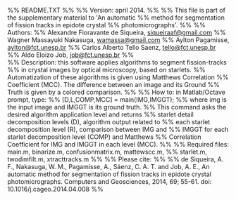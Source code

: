 %%  README.TXT
%%
%%  Version: april 2014.
%%
%%  This file is part of the supplementary material to 'An automatic 
%% method for segmentation of fission tracks in epidote crystal 
%% photomicrographs'.
%%
%%  Authors: 
%% Alexandre Fioravante de Siqueira, siqueiraaf@gmail.com
%% Wagner Massayuki Nakasuga, wamassa@gmail.com
%% Aylton Pagamisse, aylton@fct.unesp.br
%% Carlos Alberto Tello Saenz, tello@fct.unesp.br
%% Aldo Eloizo Job, job@fct.unesp.br
%%	
%%  Description: this software applies algorithms to segment fission-tracks 
%% in crystal images by optical microscopy, based on starlets. 
%% Automatization of these algorithms is given using Matthews Correlation 
%% Coefficient (MCC). The difference between an image and its Ground 
%% Truth is given by a colored comparison.
%%
%%	How to: in Matlab/Octave prompt, type:
%% [D,L,COMP,MCC] = main(IMG,IMGGT);
%% where img is the input image and IMGGT is its ground truth.
%% This command asks the desired algorithm application level and returns
%% starlet detail decomposition levels (D), algorithm output related to 
%% each starlet decomposition level (R), comparison between IMG and 
%% IMGGT for each starlet decomposition level (COMP) and Matthews 
%% Correlation Coefficient for IMG and IMGGT in each level (MCC).
%%
%%	Required files: main.m, binarize.m, confusionmatrix.m, mattewscc.m, 
%% starlet.m, twodimfilt.m, xtracttracks.m
%%
%%  Please cite:
%%
%% de Siqueira, A. F., Nakasuga, W. M., Pagamisse, A., Sáenz, C. A. T. and Job, A. E., An automatic method for segmentation of fission tracks in epidote crystal photomicrographs. Computers and Geosciences, 2014, 69; 55-61. doi: 10.1016/j.cageo.2014.04.008
%%
